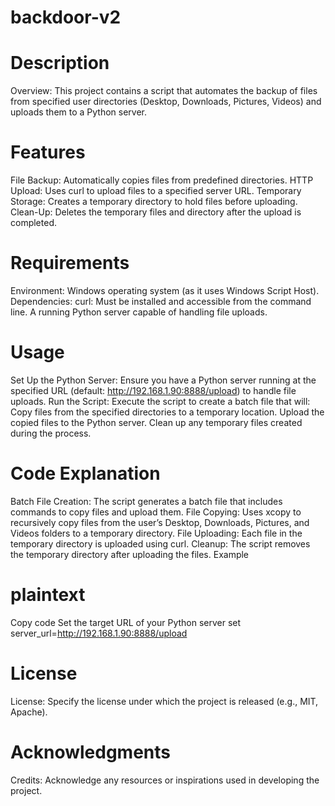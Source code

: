 # backdoor-v2

# Description
Overview: This project contains a script that automates the backup of files from specified user directories (Desktop, Downloads, Pictures, Videos) and uploads them to a Python server.
# Features
File Backup: Automatically copies files from predefined directories.
HTTP Upload: Uses curl to upload files to a specified server URL.
Temporary Storage: Creates a temporary directory to hold files before uploading.
Clean-Up: Deletes the temporary files and directory after the upload is completed.
# Requirements
Environment: Windows operating system (as it uses Windows Script Host).
Dependencies:
curl: Must be installed and accessible from the command line.
A running Python server capable of handling file uploads.
# Usage
Set Up the Python Server: Ensure you have a Python server running at the specified URL (default: http://192.168.1.90:8888/upload) to handle file uploads.
Run the Script: Execute the script to create a batch file that will:
Copy files from the specified directories to a temporary location.
Upload the copied files to the Python server.
Clean up any temporary files created during the process.
# Code Explanation
Batch File Creation:
The script generates a batch file that includes commands to copy files and upload them.
File Copying:
Uses xcopy to recursively copy files from the user’s Desktop, Downloads, Pictures, and Videos folders to a temporary directory.
File Uploading:
Each file in the temporary directory is uploaded using curl.
Cleanup:
The script removes the temporary directory after uploading the files.
Example
# plaintext
Copy code
Set the target URL of your Python server
set server_url=http://192.168.1.90:8888/upload
# License
License: Specify the license under which the project is released (e.g., MIT, Apache).

# Acknowledgments
Credits: Acknowledge any resources or inspirations used in developing the project.
